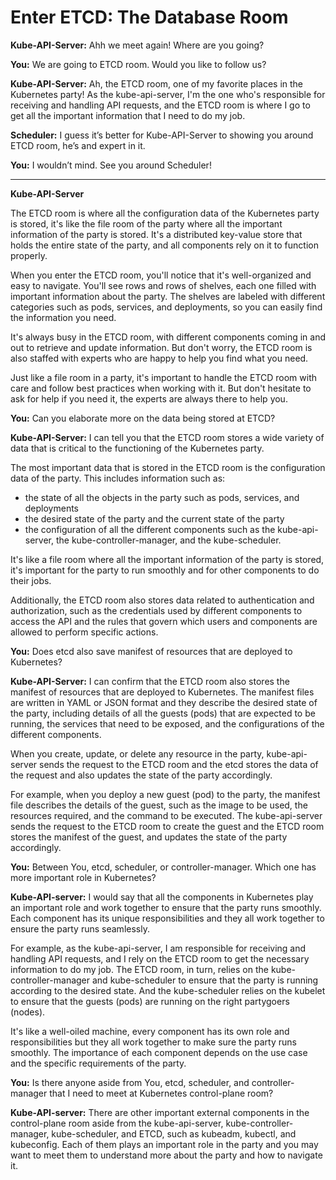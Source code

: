 # Enter ETCD: The Database Room

**Kube-API-Server:** Ahh we meet again! Where are you going?

**You:** We are going to ETCD room. Would you like to follow us?

**Kube-API-Server:** Ah, the ETCD room, one of my favorite places in the Kubernetes party! As the kube-api-server, I'm the one who's responsible for receiving and handling API requests, and the ETCD room is where I go to get all the important information that I need to do my job.

**Scheduler:** I guess it’s better for Kube-API-Server to showing you around ETCD room, he’s and expert in it. 

**You:** I wouldn’t mind. See you around Scheduler!

---

**Kube-API-Server**

The ETCD room is where all the configuration data of the Kubernetes party is stored, it's like the file room of the party where all the important information of the party is stored. It's a distributed key-value store that holds the entire state of the party, and all components rely on it to function properly.

When you enter the ETCD room, you'll notice that it's well-organized and easy to navigate. You'll see rows and rows of shelves, each one filled with important information about the party. The shelves are labeled with different categories such as pods, services, and deployments, so you can easily find the information you need.

It's always busy in the ETCD room, with different components coming in and out to retrieve and update information. But don't worry, the ETCD room is also staffed with experts who are happy to help you find what you need.

Just like a file room in a party, it's important to handle the ETCD room with care and follow best practices when working with it. But don't hesitate to ask for help if you need it, the experts are always there to help you.

**You:** Can you elaborate more on the data being stored at ETCD?

**Kube-API-Server:** I can tell you that the ETCD room stores a wide variety of data that is critical to the functioning of the Kubernetes party.

The most important data that is stored in the ETCD room is the configuration data of the party. This includes information such as:

- the state of all the objects in the party such as pods, services, and deployments
- the desired state of the party and the current state of the party
- the configuration of all the different components such as the kube-api-server, the kube-controller-manager, and the kube-scheduler.

It's like a file room where all the important information of the party is stored, it's important for the party to run smoothly and for other components to do their jobs.

Additionally, the ETCD room also stores data related to authentication and authorization, such as the credentials used by different components to access the API and the rules that govern which users and components are allowed to perform specific actions.

**You:** Does etcd also save manifest of resources that are deployed to Kubernetes?

**Kube-API-Server:** I can confirm that the ETCD room also stores the manifest of resources that are deployed to Kubernetes. The manifest files are written in YAML or JSON format and they describe the desired state of the party, including details of all the guests (pods) that are expected to be running, the services that need to be exposed, and the configurations of the different components.

When you create, update, or delete any resource in the party, kube-api-server sends the request to the ETCD room and the etcd stores the data of the request and also updates the state of the party accordingly.

For example, when you deploy a new guest (pod) to the party, the manifest file describes the details of the guest, such as the image to be used, the resources required, and the command to be executed. The kube-api-server sends the request to the ETCD room to create the guest and the ETCD room stores the manifest of the guest, and updates the state of the party accordingly.

**You:** Between You, etcd, scheduler, or controller-manager. Which one has more important role in Kubernetes?

**Kube-API-server:** I would say that all the components in Kubernetes play an important role and work together to ensure that the party runs smoothly. Each component has its unique responsibilities and they all work together to ensure the party runs seamlessly.

For example, as the kube-api-server, I am responsible for receiving and handling API requests, and I rely on the ETCD room to get the necessary information to do my job. The ETCD room, in turn, relies on the kube-controller-manager and kube-scheduler to ensure that the party is running according to the desired state. And the kube-scheduler relies on the kubelet to ensure that the guests (pods) are running on the right partygoers (nodes).

It's like a well-oiled machine, every component has its own role and responsibilities but they all work together to make sure the party runs smoothly. The importance of each component depends on the use case and the specific requirements of the party.

**You:** Is there anyone aside from You, etcd, scheduler, and controller-manager that I need to meet at Kubernetes control-plane room?

**Kube-API-server:** There are other important external components in the control-plane room aside from the kube-api-server, kube-controller-manager, kube-scheduler, and ETCD, such as kubeadm, kubectl, and kubeconfig. Each of them plays an important role in the party and you may want to meet them to understand more about the party and how to navigate it.